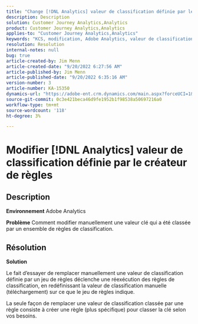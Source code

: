 ```yaml
---
title: "Change [!DNL Analytics] valeur de classification définie par le créateur de règles"
description: Description
solution: Customer Journey Analytics,Analytics
product: Customer Journey Analytics,Analytics
applies-to: "Customer Journey Analytics,Analytics"
keywords: "KCS, modification, Adobe Analytics, valeur de classification, créateur de règles de classification, téléchargement manuel de fichier de classification"
resolution: Resolution
internal-notes: null
bug: true
article-created-by: Jim Menn
article-created-date: "9/20/2022 6:27:56 AM"
article-published-by: Jim Menn
article-published-date: "9/20/2022 6:35:16 AM"
version-number: 3
article-number: KA-15350
dynamics-url: "https://adobe-ent.crm.dynamics.com/main.aspx?forceUCI=1&pagetype=entityrecord&etn=knowledgearticle&id=9752335a-ad38-ed11-9db1-0022480866ad"
source-git-commit: 0c3e421beca46d9fe1952b1f98538a50697216a0
workflow-type: tm+mt
source-wordcount: '118'
ht-degree: 3%

---
```


# Modifier [!DNL Analytics] valeur de classification définie par le créateur de règles

## Description


<b>Environnement</b>
Adobe Analytics

<b>Problème</b>
Comment modifier manuellement une valeur clé qui a été classée par un ensemble de règles de classification.


## Résolution


<b>Solution</b>

Le fait d’essayer de remplacer manuellement une valeur de classification définie par un jeu de règles déclenche une réexécution des règles de classification, en redéfinissant la valeur de classification manuelle (téléchargement) sur ce que le jeu de règles indique.

La seule façon de remplacer une valeur de classification classée par une règle consiste à créer une règle (plus spécifique) pour classer la clé selon vos besoins.
